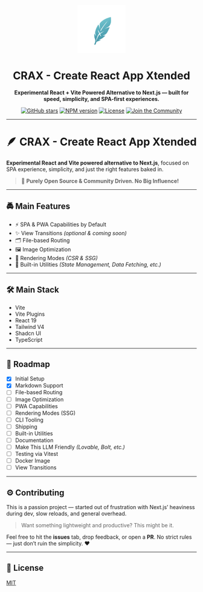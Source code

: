<div align="center">
  <a href="https://crax.js.org">
    <picture>
      <source media="(prefers-color-scheme: dark)" srcset="https://raw.githubusercontent.com/craxjs/crax/main/assets/Icon-192-dark-bg-circle.png">
      <img alt="CRAX logo" src="https://raw.githubusercontent.com/craxjs/crax/main/assets/Icon-192-white-bg-circle.png" height="128">
    </picture>
  </a>

  <h1>CRAX - Create React App Xtended</h1>

  <p><strong>Experimental React + Vite Powered Alternative to Next.js — built for speed, simplicity, and SPA-first experiences.</strong></p>

  <a href="https://github.com/craxjs/crax"><img alt="GitHub stars" src="https://img.shields.io/github/stars/craxjs/crax?style=for-the-badge&labelColor=000000&logo=github"></a>
  <a href="https://www.npmjs.com/package/crax"><img alt="NPM version" src="https://img.shields.io/npm/v/crax.svg?style=for-the-badge&labelColor=000000&logo=npm"></a>
  <a href="https://github.com/craxjs/crax/blob/main/LICENSE"><img alt="License" src="https://img.shields.io/npm/l/crax.svg?style=for-the-badge&labelColor=000000"></a>
  <a href="https://github.com/craxjs/crax/discussions"><img alt="Join the Community" src="https://img.shields.io/badge/Join%20the%20Community-blueviolet.svg?style=for-the-badge&logo=React&labelColor=000000&logoWidth=20"></a>
</div>

---

# 🪶 CRAX - Create React App Xtended

**Experimental React and Vite powered alternative to Next.js**, focused on SPA experience, simplicity, and just the right features baked in.

> 👾 **Purely Open Source & Community Driven. No Big Influence!**

---

## 🚔 Main Features

- ⚡️ SPA & PWA Capabilities by Default
- ✨ View Transitions *(optional & coming soon)*
- 🗂️ File-based Routing
- 🖼️ Image Optimization
- 🧠 Rendering Modes *(CSR & SSG)*
- 🧩 Built-in Utilities *(State Management, Data Fetching, etc.)*

---

## 🛠️ Main Stack

- Vite
- Vite Plugins
- React 19
- Tailwind V4
- Shadcn UI
- TypeScript

---

## 🧭 Roadmap

- [x] Initial Setup
- [x] Markdown Support
- [ ] File-based Routing
- [ ] Image Optimization
- [ ] PWA Capabilities
- [ ] Rendering Modes (SSG)
- [ ] CLI Tooling
- [ ] Shipping
- [ ] Built-in Utilities
- [ ] Documentation
- [ ] Make This LLM Friendly *(Lovable, Bolt, etc.)*
- [ ] Testing via Vitest
- [ ] Docker Image
- [ ] View Transitions

---

## ⚙️ Contributing

This is a passion project — started out of frustration with Next.js’ heaviness during dev, slow reloads, and general overhead.

> Want something lightweight and productive? This might be it.

Feel free to hit the **issues** tab, drop feedback, or open a **PR**.
No strict rules — just don’t ruin the simplicity. ❤️

---

## 📜 License

[MIT](./LICENSE)
